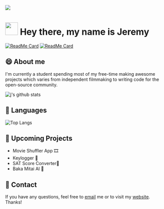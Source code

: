![](https://github.com/jeremygautama/jeremygautama/blob/master/thisisjeremypage.jpg?raw=true)

# <img src="https://media.giphy.com/media/hvRJCLFzcasrR4ia7z/giphy.gif" width="40px"> Hey there, my name is Jeremy 
[![ReadMe Card](https://github-readme-stats.vercel.app/api/pin/?username=jeremygautama&repo=Keepwords)](https://github.com/jeremygautama/Keepwords)
[![ReadMe Card](https://github-readme-stats.vercel.app/api/pin/?username=jeremygautama&repo=Shark-Ai)](https://github.com/jeremygautama/Shark-Ai)

## 😄 About me
I'm currently a student spending most of my free-time making awesome projects which varies from independent filmmaking to writing code for the open-source community.

![j's github stats](https://github-readme-stats.vercel.app/api?username=jeremygautama&bg_color=30,e96443,904e95&title_color=fff&text_color=fff)
<!--
![j's github stats](https://github-readme-stats.vercel.app/api?username=jeremygautama&show_icons=true&theme=vue)
-->
## 🙊 Languages
![Top Langs](https://github-readme-stats.vercel.app/api/top-langs/?username=jeremygautama)

## 🤘 Upcoming Projects
- Movie Shuffler App 🎞
- Keylogger 🔐
- SAT Score Converter📝
- Baka Mitai AI 👤

## 🥨 Contact
If you have any questions, feel free to [email](mailto:mail.jeremygautama@gmail.com) me or to visit my [website](https://jeremygautama.github.io). Thanks!


